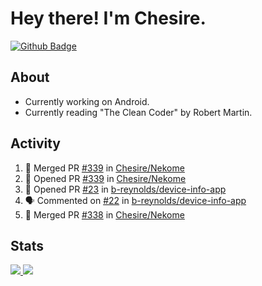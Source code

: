 # Hey there! I'm Chesire.

[![Github Badge](https://img.shields.io/badge/-Github-000?style=flat-square&logo=Github&logoColor=white&link=https://github.com/chesire)](https://github.com/chesire)

## About
<!-- Uses https://github.com/Chesire/natemoo-re -->
* Currently working on Android.
* Currently reading "The Clean Coder" by Robert Martin.
<!--
* Currently listening to: 
<a href="https://natemoo-re-iirbxe7wf.vercel.app/now-playing?open">
    <img src="https://natemoo-re-iirbxe7wf.vercel.app/now-playing" width="256" height="64" alt="Now Playing">
</a>  
-->

## Activity
<!-- Uses https://github.com/jamesgeorge007/github-activity-readme -->
<!--START_SECTION:activity-->
1. 🎉 Merged PR [#339](https://github.com/Chesire/Nekome/pull/339) in [Chesire/Nekome](https://github.com/Chesire/Nekome)
2. 💪 Opened PR [#339](https://github.com/Chesire/Nekome/pull/339) in [Chesire/Nekome](https://github.com/Chesire/Nekome)
3. 💪 Opened PR [#23](https://github.com/b-reynolds/device-info-app/pull/23) in [b-reynolds/device-info-app](https://github.com/b-reynolds/device-info-app)
4. 🗣 Commented on [#22](https://github.com/b-reynolds/device-info-app/issues/22) in [b-reynolds/device-info-app](https://github.com/b-reynolds/device-info-app)
5. 🎉 Merged PR [#338](https://github.com/Chesire/Nekome/pull/338) in [Chesire/Nekome](https://github.com/Chesire/Nekome)
<!--END_SECTION:activity-->

## Stats
<a href="https://github-readme-stats.vercel.app/api/top-langs/?username=chesire&theme=tokyonight">
    <img src="https://github-readme-stats.vercel.app/api/top-langs/?username=chesire&layout=compact&theme=tokyonight" >
</a>
<a href="https://github-readme-stats.vercel.app/api?username=chesire&show_icons=true&theme=tokyonight">
    <img src="https://github-readme-stats.vercel.app/api?username=chesire&show_icons=true&theme=tokyonight" >
</a>  
